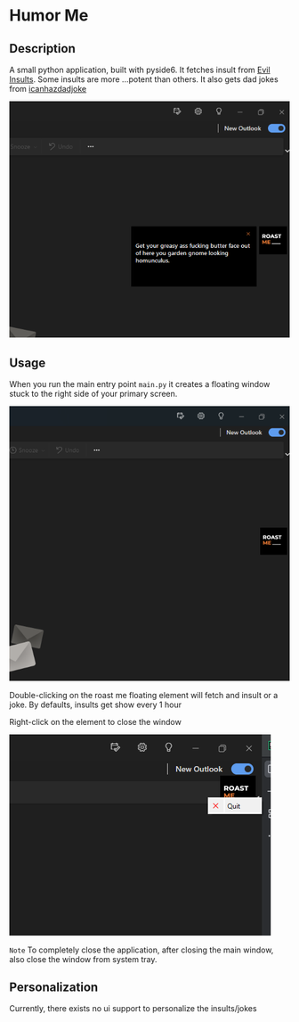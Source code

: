 # Humor Me

## Description
A small python application, built with pyside6. It fetches insult from [Evil Insults](https://evilinsult.com/api/#generate-insult-get).
Some insults are more ...potent than others. It also gets dad jokes from [icanhazdadjoke](https://icanhazdadjoke.com/api)

![img_1.png](/assets/img_1.png)

## Usage
When you run the main entry point `main.py` it creates a floating window stuck to the right side of your primary screen.

![img.png](/assets/img.png)

Double-clicking on the roast me floating element will fetch and insult or a joke. 
By defaults, insults get show every 1 hour

Right-click on the element to close the window

![img_2.png](/assets/img_2.png)

`Note` To completely close the application, after closing the main window, also close the window from system tray.

## Personalization
Currently, there exists no ui support to personalize the insults/jokes
